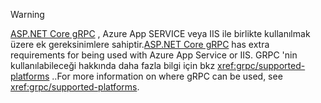 > [!WARNING]
> <span data-ttu-id="b517c-101">[ASP.NET Core gRPC](xref:grpc/index) , Azure App SERVICE veya IIS ile birlikte kullanılmak üzere ek gereksinimlere sahiptir.</span><span class="sxs-lookup"><span data-stu-id="b517c-101">[ASP.NET Core gRPC](xref:grpc/index) has extra requirements for being used with Azure App Service or IIS.</span></span> <span data-ttu-id="b517c-102">GRPC 'nin kullanılabileceği hakkında daha fazla bilgi için bkz <xref:grpc/supported-platforms> ..</span><span class="sxs-lookup"><span data-stu-id="b517c-102">For more information on where gRPC can be used, see <xref:grpc/supported-platforms>.</span></span>
